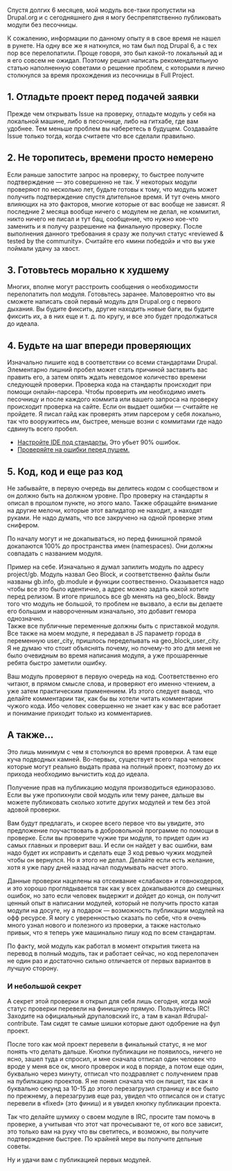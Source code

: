 Спустя долгих 6 месяцев, мой модуль все-таки пропустили на Drupal.org и с
сегодняшнего дня я могу беспрепятственно публиковать модули без песочницы.

К сожалению, информации по данному опыту я в свое время не нашел в рунете. На
одну все же я наткнулся, но там был под Drupal 6, а с тех пор все перелопатили.
Проще говоря, это был какой-то локальный ад и я его совсем не ожидал. Поэтому
решил написать рекомендательную статью наполненную советами о решение проблем, с
которыми я лично столкнулся за время прохождения из песочницы в Full Project.

## 1. Отладьте проект перед подачей заявки

Прежде чем открывать Issue на проверку, отладьте модуль у себя на локальной
машине, либо в песочнице, либо на гитхабе, где вам удобнее. Тем меньше проблем
вы наберетесь в будущем. Создавайте Issue только тогда, когда считаете что все
сделали правильно.

## 2. Не торопитесь, времени просто немерено

Если раньше запостите запрос на проверку, то быстрее получите подтверждение —
это совершенно не так. У некоторых модули проверяют по несколько лет, будьте
готовы к тому, что модуль может получить подтверждение спустя длительное время.
И тут очень много влияющих на это факторов, многие которые от вас вообще не
зависят. Я последние 2 месяца вообще ничего с модулем не делал, не коммитил,
никто ничего не писал и тут бац, сообщение, что нужно кое-что заменить и я
получу разрешение на финальную проверку. После выполнения данного требования я
сразу же получил статус «reviewed & tested by the community». Считайте его «мини
победой» и что вы уже поймали удачу за хвост.

## 3. Готовьтесь морально к худшему

Многих, вполне могут расстроить сообщения о необходимости перелопатить пол
модуля. Готовьтесь заранее. Маловероятно что вы сможете написать свой первый
модуль для Drupal.org с первого дыхания. Вы будите фиксить, другие находить
новые баги, вы будите фиксить их, а в них еще и т. д. по кругу, и все это будет
продолжаться до идеала.

## 4. Будьте на шаг впереди проверяющих

Изначально пишите код в соответствии со всеми стандартами Drupal. Элементарно
лишний пробел может стать причиной заставить вас править его, а затем опять
ждать неведомое количество времени следующей проверки. Проверка кода на
стандарты происходит при помощи онлайн-парсера. Чтобы проверить им необходимо
иметь песочницу и после каждого коммита или вашего запроса на проверку
происходит проверка на сайте. Если он выдает ошибки — считайте не пройдете. Я
писал гайд как проверять этим парсером у себя локально, так что вооружитесь им,
быстрее, меньше возни с коммитами где надо сдвинуть всего пробел.

- [Настройте IDE под стандарты.][netbeans-drupal-cs] Это убьет 90% ошибок.
- [Проверяйте на ошибки перед пушем.][ubuntu-drupal-cs]

## 5. Код, код и еще раз код

Не забывайте, в первую очередь вы делитесь кодом с сообществом и он должно быть
на должном уровне. Про проверку на стандарты я описал в прошлом пункте, но этого
мало. Также обращайте внимание на другие мелочи, которые этот валидатор не
находит, а находят руками. Не надо думать, что все закручено на одной проверке
этим снифером.

По началу могут и не докапываться, но перед финишной прямой докапаются 100% до
пространства имен (namespaces). Они должны совпадать с названием модуля.

Пример на себе. Изначально я думал запилить модуль по адресу project/gb. Модуль
назвал Geo Block, и соответственно файлы были названы gb.info, gb.module и
функции соотвественно. Оказывается надо чтобы все это было идентично, а адрес
можно задать какой хотите перед релизом. В итоге пришлось все gb менять на
geo_block. Ввиду того что модуль не большой, то проблем не вызвало, а если вы
делаете его большим и навороченным изначально, это добавит гемора однозначно.  
Также все публичные переменные должны быть с приставкой модуля. Все также на
моем модуле, я передавал в JS параметр города в переменную user_city, пришлось
переделывать на geo_block_user_city. Я не думаю что стоит объяснять почему, но
почему-то это для меня не было очевидным во время написания модуля, а уже
прошаренные ребята быстро заметили ошибку.

Ваш модуль проверяют в первую очередь на код. Соответственно его читают, в
прямом смысле слова, и проверяют его именно чтением, а уже затем практическим
применением. Из этого следует вывод, что делайте комментарии так, как бы вы
хотели читать комментарии чужого кода. Ибо человек совершенно не знает как у вас
все работает и понимание приходит только из комментариев.

## А также...

Это лишь минимум с чем я столкнулся во время проверки. А там еще куча подводных
камней. Во-первых, существует всего пара человек которые могут реально выдать
права на полный проект, поэтому до их прихода необходимо вычистить код до
идеала.

Получение прав на публикацию модуля производиться единоразово. Если вы уже
пропихнули свой модуль или тему ранее, дальше вы можете публиковать сколько
хотите других модулей и тем без этой адовой проверки.

Вам будут предлагать, и скорее всего первое что вы увидите, это предложение
поучаствовать в добровольной программе по помощи в проверке. Если вы проверите
чужие три модуля, то придет один из самых главных и проверит ваш. И если он
найдет у вас ошибки, вам надо будет их исправить и сделать еще 3 код ревью чужих
модулей чтобы он вернулся. Но я этого не делал. Делайте если есть желание, хотя
я уже пару дней назад начал подумывать насчет этого.

Данные проверки нацелены на отсеивание «слабаков» и говнокодеров, и это хорошо
проглядывается так как у всех докапываются до смешных ошибок, но зато если
человек выдержит и дойдет до конца, он получит ценный опыт в написании модулей,
который не получить просто катая модули на досуге, ну а подарок — возможность
публикации модулей на офф ресурсе. Я могу с уверенностью сказать по себе, что я
очень много узнал нового и полезного из проверки, а также настолько привык, что
я теперь уже машинально пишу код по всем стандартам.

По факту, мой модуль как работал в момент открытия тикета на перевод в полный
модуль, так и работает сейчас, но код перелопачен не один раз и достаточно
сильно отличается от первых вариантов в лучшую сторону.

### И небольшой секрет

А секрет этой проверки я открыл для себя лишь сегодня, когда мой статус проверки
перевели на финишную прямую. Пользуйтесь IRC! Заходите на официальный
друпаловский irc, а там в канал #drupal-contribute. Там сидят те самые шишки
которые дают одобрение на фул проект.

После того как мой проект перевели в финальный статус, я не мог понять что
делать дальше. Кнопки публикации не появилось, ничего не ясно, зашел туда и
спросил, и мне сначала отписал один человек что вроде у меня все ок, много
проверок и код в поряде, а потом еще один, буквально через минуту, отписал что
поздравляет с получением прав на пубилкацию проектов. Я не понял сначала что он
пишет, так как я буквально секунд за 10-15 до этого перезагрузил страницу и все
было по прежнему, а перезагрузив еще раз, увидел что отписался он и статус
перевели в «fixed» (это финиш) и я увидел кнопку публикации проекта.

Так что делайте шумиху о своем модуле в IRC, просите там помочь в проверке, а
учитывая что этот чат прочесывают те, от кого все зависит, это только вам на
руку что вы светитесь, и возможно, вы получите подтверждение быстрее. По крайней
мере вы получите дельные советы.

Ну и удачи вам с публикацией первых модулей.

[netbeans-drupal-cs]: ../../../../2013/01/01/drupal-coding-standards-netbeans/article.ru.md
[ubuntu-drupal-cs]: ../../../../2013/03/09/drupal-7-code-style-check-ubuntu/article.ru.md
